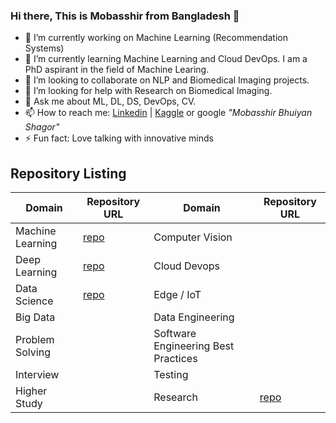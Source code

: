 ### Hi there, This is Mobasshir from Bangladesh 👋

<!--
**bhuiyanmobasshir94/bhuiyanmobasshir94** is a ✨ _special_ ✨ repository because its `README.md` (this file) appears on your GitHub profile.
-->

- 🔭 I’m currently working on Machine Learning (Recommendation Systems)
- 🌱 I’m currently learning Machine Learning and Cloud DevOps. I am a PhD aspirant in the field of Machine Learing.
- 👯 I’m looking to collaborate on NLP and Biomedical Imaging projects. 
- 🤔 I’m looking for help with Research on Biomedical Imaging.
- 💬 Ask me about ML, DL, DS, DevOps, CV.
- 📫 How to reach me: [Linkedin](https://www.linkedin.com/in/mobasshir-bhuiyan-shagor/) | [Kaggle](https://www.kaggle.com/mobasshir) or google *"Mobasshir Bhuiyan Shagor"*
- ⚡ Fun fact: Love talking with innovative minds

## Repository Listing

| Domain | Repository URL | Domain | Repository URL |
|-	|-	|- |- |
| Machine Learning | [repo](https://github.com/bhuiyanmobasshir94/machine-learning-base) | Computer Vision  |  |
| Deep Learning | [repo](https://github.com/bhuiyanmobasshir94/deep-learning-base)	| Cloud Devops | |
| Data Science | [repo](https://github.com/bhuiyanmobasshir94/data-science-base) | Edge / IoT ||
| Big Data || Data Engineering | |
| Problem Solving || Software Engineering Best Practices ||
| Interview || Testing ||
| Higher Study | | Research | [repo](https://github.com/bhuiyanmobasshir94/research-base) |

